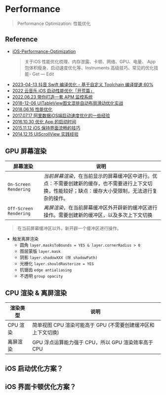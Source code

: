 # Performance
> Performance Optimization: 性能优化

## Reference

- [iOS-Performance-Optimization](https://github.com/skyming/iOS-Performance-Optimization) 
    > 关于iOS 性能优化梳理、内存泄露、卡顿、网络、GPU、电量、 App 包体积瘦身、启动速度优化等、Instruments 高级技巧、常见的优化技能- Get — Edit
- [2023-04-13 抖音 Swift 编译优化 - 基于自定义 Toolchain 编译提速 60%](https://juejin.cn/post/7221444501956886588)
- [2022 云音乐 iOS 启动性能优化「开荒篇」](https://juejin.cn/post/7145672412883845127)
- [2022.06.23 带你打造一套 APM 监控系统](https://github.com/FantasticLBP/knowledge-kit/blob/master/Chapter1%20-%20iOS/1.74.md)
- [2018-12-06 UITableView图文混排自动布局滑动优化实战](http://xferris.cn/ioszhong-de-gif/)
- [2018.06.16 性能优化](https://github.com/buptwsgprivate/iOSInterview/blob/master/%E6%80%A7%E8%83%BD%E4%BC%98%E5%8C%96.md)
- [2017.07.17 阿里数据iOS端启动速度优化的一些经验](https://www.jianshu.com/p/f29b59f4c2b9)
- [2016.10.30 优化 App 的启动时间](http://yulingtianxia.com/blog/2016/10/30/Optimizing-App-Startup-Time/)
- [2015.11.12 iOS 保持界面流畅的技巧](https://blog.ibireme.com/2015/11/12/smooth_user_interfaces_for_ios/)
- [2014.12.15 UIScrollView 实践经验](https://tech.glowing.com/cn/practice-in-uiscrollview/)


## GPU 屏幕渲染

| 屏幕渲染 | 说明
| --- | ---
| `On-Screen Rendering`     | *当前屏幕渲染*，在当前显示的屏幕缓冲区中进行。优点：不需要创建新的缓存，也不需要进行上下文切换，性能较好；缺点：缓存大小受限制，无法进行复杂的操作。
| `Off-Screen Rendering`    | *离屏渲染*，在当前屏幕缓冲区外开辟新的缓冲区进行操作。需要创建新的缓冲区，以及多次上下文切换

> 在当前屏幕缓冲区以外，新开辟一个缓冲区进行操作。

- 触发离屏渲染
    * 圆角 `layer.masksToBounds = YES & layer.cornerRadius > 0`
    * 图层蒙版 `layer.mask`
    * 阴影 `layer.shadowXXX (除 shadowPath)`
    * 光栅化 `layer.shouldRasterize = YES`
    * 抗锯齿 `edge antialiasing`
    * 不透明 `group opacity`
    
## CPU 渲染 & 离屏渲染

| 渲染类型 | 说明
| --- | ---
| CPU 渲染 | 简单视图 CPU 渲染可能高于 GPU (不需要创建缓冲区和上下文切换)
| 离屏渲染  | GPU 浮点运算能力强于 CPU，所以 GPU 渲染效率高于 CPU

## iOS 启动优化方案？


## iOS 界面卡顿优化方案？

